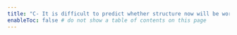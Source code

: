 ```yaml
---
title: "C- It is difficult to predict whether structure now will be worthwhile later"
enableToc: false # do not show a table of contents on this page
---
```

